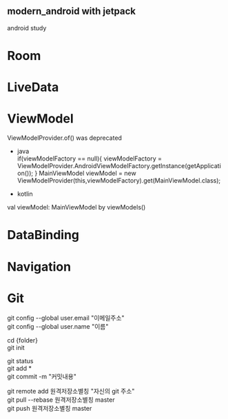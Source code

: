 ## modern_android with jetpack
android study  

# Room

# LiveData

# ViewModel
ViewModelProvider.of() was deprecated  
- java   
 if(viewModelFactory == null){
            viewModelFactory = ViewModelProvider.AndroidViewModelFactory.getInstance(getApplication());
        }
        MainViewModel viewModel =  new ViewModelProvider(this,viewModelFactory).get(MainViewModel.class);  
          
 - kotlin  
 
  val viewModel: MainViewModel by viewModels()

# DataBinding

# Navigation


# Git

git config --global user.email "이메일주소"  
git config --global user.name "이름"  

cd {folder}  
git init  

  
git status  
git add *  
git commit -m "커밋내용"  

  
git remote add 원격저장소별칭 "자신의 git 주소"  
git pull --rebase 원격저장소별칭 master  
git push 원격저장소별칭 master

  

